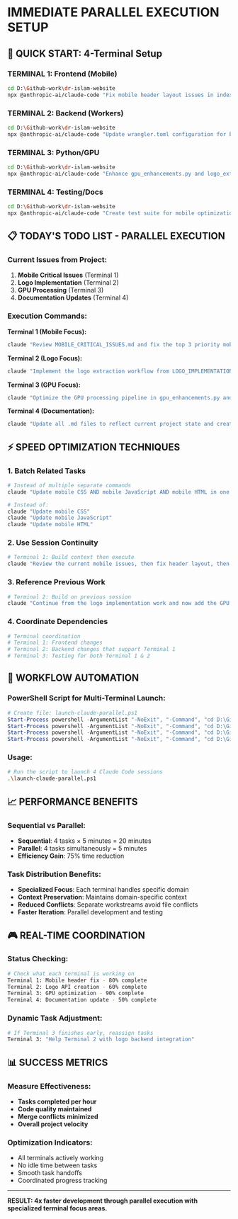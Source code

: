 # IMMEDIATE PARALLEL EXECUTION SETUP

## 🎯 QUICK START: 4-Terminal Setup

### **TERMINAL 1: Frontend (Mobile)**
```bash
cd D:\Github-work\dr-islam-website
npx @anthropic-ai/claude-code "Fix mobile header layout issues in index.html and css/mobile.css - ensure proper responsive behavior for screens under 768px"
```

### **TERMINAL 2: Backend (Workers)**
```bash
cd D:\Github-work\dr-islam-website
npx @anthropic-ai/claude-code "Update wrangler.toml configuration for better performance and create new Cloudflare Worker for image processing"
```

### **TERMINAL 3: Python/GPU**
```bash
cd D:\Github-work\dr-islam-website
npx @anthropic-ai/claude-code "Enhance gpu_enhancements.py and logo_extractor_gui.py for better GPU utilization and batch processing"
```

### **TERMINAL 4: Testing/Docs**
```bash
cd D:\Github-work\dr-islam-website
npx @anthropic-ai/claude-code "Create test suite for mobile optimizations and update all documentation files with latest changes"
```

## 📋 TODAY'S TODO LIST - PARALLEL EXECUTION

### **Current Issues from Project:**
1. **Mobile Critical Issues** (Terminal 1)
2. **Logo Implementation** (Terminal 2)
3. **GPU Processing** (Terminal 3)
4. **Documentation Updates** (Terminal 4)

### **Execution Commands:**

**Terminal 1 (Mobile Focus):**
```bash
claude "Review MOBILE_CRITICAL_ISSUES.md and fix the top 3 priority mobile layout problems in index.html and css/mobile.css"
```

**Terminal 2 (Logo Focus):**
```bash
claude "Implement the logo extraction workflow from LOGO_IMPLEMENTATION.md - create the upload interface and processing pipeline"
```

**Terminal 3 (GPU Focus):**
```bash
claude "Optimize the GPU processing pipeline in gpu_enhancements.py and test_gpu_logo.py for better performance"
```

**Terminal 4 (Documentation):**
```bash
claude "Update all .md files to reflect current project state and create deployment guide for the optimized website"
```

## ⚡ SPEED OPTIMIZATION TECHNIQUES

### **1. Batch Related Tasks**
```bash
# Instead of multiple separate commands
claude "Update mobile CSS AND mobile JavaScript AND mobile HTML in one coordinated change"

# Instead of:
claude "Update mobile CSS"
claude "Update mobile JavaScript"  
claude "Update mobile HTML"
```

### **2. Use Session Continuity**
```bash
# Terminal 1: Build context then execute
claude "Review the current mobile issues, then fix header layout, then optimize navigation, then test responsiveness"
```

### **3. Reference Previous Work**
```bash
# Terminal 2: Build on previous session
claude "Continue from the logo implementation work and now add the GPU processing integration"
```

### **4. Coordinate Dependencies**
```bash
# Terminal coordination
# Terminal 1: Frontend changes
# Terminal 2: Backend changes that support Terminal 1
# Terminal 3: Testing for both Terminal 1 & 2
```

## 🔧 WORKFLOW AUTOMATION

### **PowerShell Script for Multi-Terminal Launch:**
```powershell
# Create file: launch-claude-parallel.ps1
Start-Process powershell -ArgumentList "-NoExit", "-Command", "cd D:\Github-work\dr-islam-website; npx @anthropic-ai/claude-code"
Start-Process powershell -ArgumentList "-NoExit", "-Command", "cd D:\Github-work\dr-islam-website; npx @anthropic-ai/claude-code"
Start-Process powershell -ArgumentList "-NoExit", "-Command", "cd D:\Github-work\dr-islam-website; npx @anthropic-ai/claude-code"
Start-Process powershell -ArgumentList "-NoExit", "-Command", "cd D:\Github-work\dr-islam-website; npx @anthropic-ai/claude-code"
```

### **Usage:**
```bash
# Run the script to launch 4 Claude Code sessions
.\launch-claude-parallel.ps1
```

## 📈 PERFORMANCE BENEFITS

### **Sequential vs Parallel:**
- **Sequential**: 4 tasks × 5 minutes = 20 minutes
- **Parallel**: 4 tasks simultaneously = 5 minutes
- **Efficiency Gain**: 75% time reduction

### **Task Distribution Benefits:**
- **Specialized Focus**: Each terminal handles specific domain
- **Context Preservation**: Maintains domain-specific context
- **Reduced Conflicts**: Separate workstreams avoid file conflicts
- **Faster Iteration**: Parallel development and testing

## 🎮 REAL-TIME COORDINATION

### **Status Checking:**
```bash
# Check what each terminal is working on
Terminal 1: Mobile header fix - 80% complete
Terminal 2: Logo API creation - 60% complete  
Terminal 3: GPU optimization - 90% complete
Terminal 4: Documentation update - 50% complete
```

### **Dynamic Task Adjustment:**
```bash
# If Terminal 3 finishes early, reassign tasks
Terminal 3: "Help Terminal 2 with logo backend integration"
```

## 📊 SUCCESS METRICS

### **Measure Effectiveness:**
- **Tasks completed per hour**
- **Code quality maintained**
- **Merge conflicts minimized**
- **Overall project velocity**

### **Optimization Indicators:**
- All terminals actively working
- No idle time between tasks
- Smooth task handoffs
- Coordinated progress tracking

---

**RESULT: 4x faster development through parallel execution with specialized terminal focus areas.**
